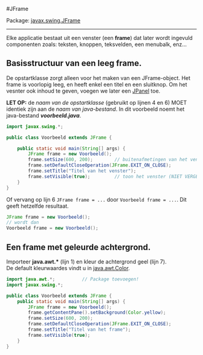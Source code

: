 #JFrame

Package: [javax.swing.JFrame](http://docs.oracle.com/javase/7/docs/api/javax/swing/JFrame.html)

---

Elke applicatie bestaat uit een venster (een **frame**) dat later wordt ingevuld componenten zoals: teksten, knoppen, teksvelden, een menubalk, enz...

## Basisstructuur van een leeg frame.

De opstartklasse zorgt alleen voor het maken van een JFrame-object. Het frame is voorlopig leeg, en heeft enkel een titel en een sluitknop. Om het vesnter ook inhoud te geven, voegen we later een [JPanel](JPanel.md) toe.

**LET OP:** de *naam van de opstartklasse* (gebruikt op lijnen 4 en 6) MOET identiek zijn aan de *naam van java-bestand*. In dit voorbeeld noemt het java-bestand ***voorbeeld.java***.

```java
import javax.swing.*;

public class Voorbeeld extends JFrame {

    public static void main(String[] args) {
        JFrame frame = new Voorbeeld();
        frame.setSize(600, 200);        // buitenafmetingen van het venster
        frame.setDefaultCloseOperation(JFrame.EXIT_ON_CLOSE);
        frame.setTitle("Titel van het venster");
        frame.setVisible(true);         // toon het venster (NIET VERGETEN!!!) 
    }
}
```

Of vervang op lijn 6 `JFrame frame = ...` door `Voorbeeld frame = ...`. Dit geeft hetzelfde resultaat.

```java
JFrame frame = new Voorbeeld();
// wordt dan 
Voorbeeld frame = new Voorbeeld();
```

## Een frame met geleurde achtergrond.

Importeer **java.awt.\*** (lijn 1) en kleur de achtergrond geel (lijn 7).  
De default kleurwaardes vindt u in [java.awt.Color](http://docs.oracle.com/javase/7/docs/api/java/awt/Color.html).

```java
import java.awt.*;          // Package toevoegen!
import javax.swing.*;

public class Voorbeeld extends JFrame {
    public static void main(String[] args) {
        JFrame frame = new Voorbeeld();
        frame.getContentPane().setBackground(Color.yellow);
        frame.setSize(600, 200);
        frame.setDefaultCloseOperation(JFrame.EXIT_ON_CLOSE);
        frame.setTitle("Titel van het frame");
        frame.setVisible(true);
    }
}
```